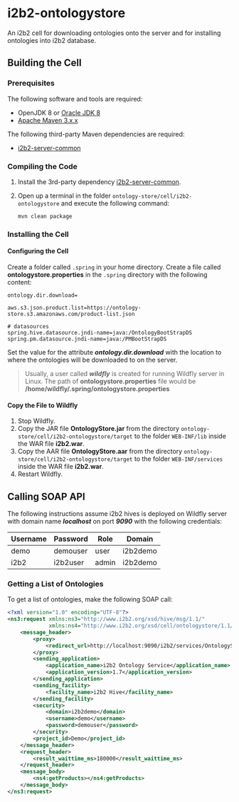 # i2b2-ontologystore

An i2b2 cell for downloading ontologies onto the server and for installing ontologies into i2b2 database.

## Building the Cell

### Prerequisites

The following software and tools are required:

- OpenJDK 8 or [Oracle JDK 8](https://www.oracle.com/java/technologies/downloads/#java8)
- [Apache Maven 3.x.x](https://maven.apache.org/download.cgi)

The following third-party Maven dependencies are required:

- [i2b2-server-common](https://github.com/kvb2univpitt/i2b2-server-common)

### Compiling the Code

1. Install the 3rd-party dependency [i2b2-server-common](https://github.com/kvb2univpitt/i2b2-server-common).

2. Open up a terminal in the folder ```ontology-store/cell/i2b2-ontologystore``` and execute the following command:

    ```
    mvn clean package
    ```

### Installing the Cell

#### Configuring the Cell

Create a folder called ```.spring``` in your home directory.  Create a file called **ontologystore.properties** in the ```.spring``` directory with the following content:

```properties
ontology.dir.download=

aws.s3.json.product.list=https://ontology-store.s3.amazonaws.com/product-list.json

# datasources
spring.hive.datasource.jndi-name=java:/OntologyBootStrapDS
spring.pm.datasource.jndi-name=java:/PMBootStrapDS
```

Set the value for the attribute ***ontology.dir.download*** with the location to where the ontologies will be downloaded to on the server.

> Usually, a user called ***wildfly*** is created for running Wildfly server in Linux.  The path of **ontologystore.properties** file would be **/home/wildfly/.spring/ontologystore.properties**

#### Copy the File to Wildfly

1. Stop Wildfly.
2. Copy the JAR file **OntologyStore.jar** from the directory ```ontology-store/cell/i2b2-ontologystore/target``` to the folder ```WEB-INF/lib``` inside the WAR file **i2b2.war**.
3. Copy the AAR file **OntologyStore.aar** from the directory ```ontology-store/cell/i2b2-ontologystore/target``` to the folder ```WEB-INF/services``` inside the WAR file **i2b2.war**.
4. Restart Wildfly.

## Calling SOAP API

The following instructions assume i2b2 hives is deployed on Wildfly server with domain name ***localhost*** on port ***9090*** with the following credentials:

| Username | Password | Role  | Domain   |
|----------|----------|-------|----------|
| demo     | demouser | user  | i2b2demo |
| i2b2     | i2b2user | admin | i2b2demo |

### Getting a List of Ontologies

To get a list of ontologies, make the following SOAP call:

```xml
<?xml version="1.0" encoding="UTF-8"?>
<ns3:request xmlns:ns3="http://www.i2b2.org/xsd/hive/msg/1.1/"
             xmlns:ns4="http://www.i2b2.org/xsd/cell/ontologystore/1.1/">
    <message_header>
        <proxy>
            <redirect_url>http://localhost:9090/i2b2/services/OntologyStoreService/getProducts</redirect_url>
        </proxy>
        <sending_application>
            <application_name>i2b2 Ontology Service</application_name>
            <application_version>1.7</application_version>
        </sending_application>
        <sending_facility>
            <facility_name>i2b2 Hive</facility_name>
        </sending_facility>
        <security>
            <domain>i2b2demo</domain>
            <username>demo</username>
            <password>demouser</password>
        </security>
        <project_id>Demo</project_id>
    </message_header>
    <request_header>
        <result_waittime_ms>180000</result_waittime_ms>
    </request_header>
    <message_body>
        <ns4:getProducts></ns4:getProducts>
    </message_body>
</ns3:request>
```